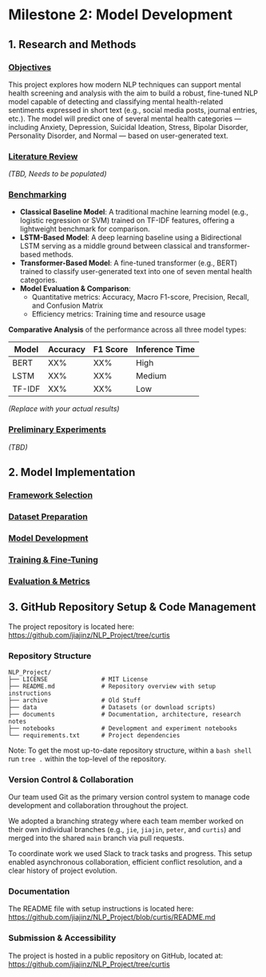 # Milestone 2: Model Development

## 1. Research and Methods

### <u>Objectives</u>
This project explores how modern NLP techniques can support mental health screening and analysis with the aim to build a robust, fine-tuned NLP model capable of detecting and classifying mental health-related sentiments expressed in short text (e.g., social media posts, journal entries, etc.). The model will predict one of several mental health categories — including Anxiety, Depression, Suicidal Ideation, Stress, Bipolar Disorder, Personality Disorder, and Normal — based on user-generated text.

### <u>Literature Review</u>
_(TBD, Needs to be populated)_

### <u>Benchmarking</u>
* __Classical Baseline Model__: A traditional machine learning model (e.g., logistic regression or SVM) trained on TF-IDF features, offering a lightweight benchmark for comparison.
* __LSTM-Based Model__: A deep learning baseline using a Bidirectional LSTM serving as a middle ground between classical and transformer-based methods.
* __Transformer-Based Model__: A fine-tuned transformer (e.g., BERT) trained to classify user-generated text into one of seven mental health categories.
* __Model Evaluation & Comparison__:
  * Quantitative metrics: Accuracy, Macro F1-score, Precision, Recall, and Confusion Matrix
  * Efficiency metrics: Training time and resource usage

__Comparative Analysis__ of the performance across all three model types:

Model | Accuracy | F1 Score | Inference Time
------|----------|----------|----------------
BERT  |  XX%     | XX%      | High
LSTM  |  XX%     | XX%      | Medium
TF-IDF|  XX%     | XX%      | Low

_(Replace with your actual results)_


### <u>Preliminary Experiments</u>
_(TBD)_

## 2. Model Implementation


### <u>Framework Selection</u>


### <u>Dataset Preparation</u>


### <u>Model Development</u>


### <u>Training & Fine-Tuning</u>


### <u>Evaluation & Metrics</u>


## 3. GitHub Repository Setup & Code Management
The project repository is located here:
https://github.com/jiajinz/NLP_Project/tree/curtis


### Repository Structure
```
NLP_Project/
├── LICENSE               # MIT License
├── README.md             # Repository overview with setup instructions
├── archive               # Old Stuff
├── data                  # Datasets (or download scripts)
├── documents             # Documentation, architecture, research notes
├── notebooks             # Development and experiment notebooks
└── requirements.txt      # Project dependencies
```
Note: To get the most up-to-date repository structure, within a `bash shell` run `tree .` within the top-level of the repository.

### Version Control & Collaboration
Our team used Git as the primary version control system to manage code development and collaboration throughout the project. 

We adopted a branching strategy where each team member worked on their own individual branches (e.g., `jie`, `jiajin`, `peter`, and `curtis`) and merged into the shared `main` branch via pull requests.

To coordinate work we used Slack to track tasks and progress. This setup enabled asynchronous collaboration, efficient conflict resolution, and a clear history of project evolution. 

### Documentation
The README file with setup instructions is located here:
https://github.com/jiajinz/NLP_Project/blob/curtis/README.md

### Submission & Accessibility
The project is hosted in a public repository on GitHub, located at:
https://github.com/jiajinz/NLP_Project/tree/curtis